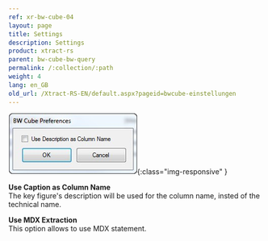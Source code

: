 ```yaml
---
ref: xr-bw-cube-04
layout: page
title: Settings
description: Settings
product: xtract-rs
parent: bw-cube-bw-query
permalink: /:collection/:path
weight: 4
lang: en_GB
old_url: /Xtract-RS-EN/default.aspx?pageid=bwcube-einstellungen
---
```


![BWCube-settings](/img/content/BWCube-settings.jpg){:class="img-responsive" }

**Use Caption as Column Name**<br>
The key figure's description will be used for the column name, insted of the technical name. 

**Use MDX Extraction**<br>
This option allows to use MDX statement.